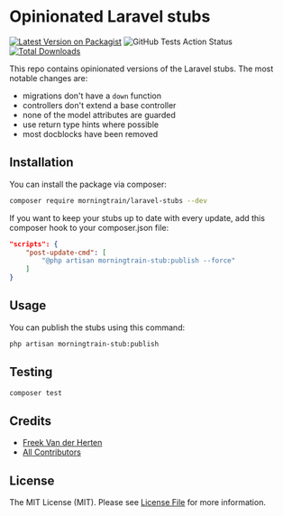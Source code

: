 # Opinionated Laravel stubs

[![Latest Version on Packagist](https://img.shields.io/packagist/v/morningtrain/laravel-stubs.svg?style=flat-square)](https://packagist.org/packages/morningtrain/laravel-stubs)
![GitHub Tests Action Status](https://github.com/Morning-Train/laravel-stubs/workflows/Tests/badge.svg)
[![Total Downloads](https://img.shields.io/packagist/dt/morningtrain/laravel-stubs.svg?style=flat-square)](https://packagist.org/packages/morningtrain/laravel-stubs)

This repo contains opinionated versions of the Laravel stubs. The most notable changes are:

- migrations don't have a `down` function
- controllers don't extend a base controller
- none of the model attributes are guarded
- use return type hints where possible
- most docblocks have been removed

## Installation

You can install the package via composer:

```bash
composer require morningtrain/laravel-stubs --dev
```

If you want to keep your stubs up to date with every update, add this composer hook to your composer.json file:

```json
"scripts": {
    "post-update-cmd": [
        "@php artisan morningtrain-stub:publish --force"
    ]
}
```

## Usage

You can publish the stubs using this command:

```bash
php artisan morningtrain-stub:publish
```

## Testing

``` bash
composer test
```

## Credits

- [Freek Van der Herten](https://github.com/freekmurze)
- [All Contributors](../../contributors)

## License

The MIT License (MIT). Please see [License File](LICENSE.md) for more information.
